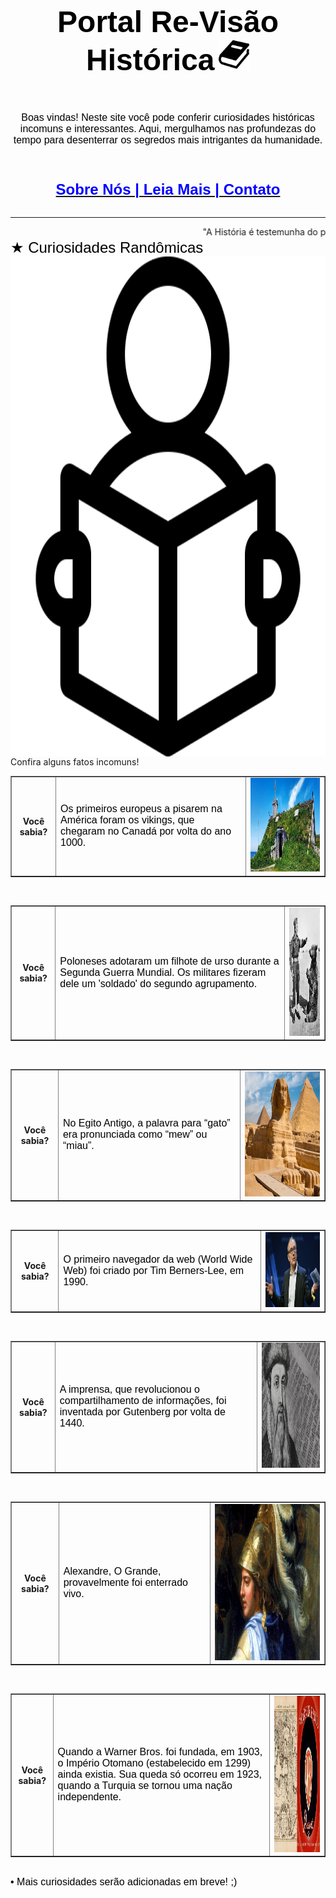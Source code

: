 <!DOCTYPE html>
<html lang="pt-br">
    <head>
        <link href="style.css" rel="stylesheet" />
        <meta charset="UTF-8">
<meta name="viewport" content="width=device-width; initial-scale=1.0">
    <body background="textura-de-papel-branco-amassado-reciclado-ou-fundo-de-papel_34070-970.avif" width="300000" height="200000">
<header><center><h1><font face="Arial" size="7.5" color="black">Portal Re-Visão Histórica</font> <img src="kisspng-computer-icons-book-vector-books-5ada2cb5a5a9c6.4998961515242477336786.png" width="50" height="50"></h1></center></header>
<source>
</head>
</body>
<header> 
<div class="center">
<div class="about-header"
<header><center><p><font face="Arial" size="3.5" color="black"> Boas vindas! Neste site você pode conferir curiosidades históricas incomuns e interessantes. 
    Aqui, mergulhamos nas profundezas do tempo para desenterrar os segredos mais intrigantes da humanidade. </font></p></center></header>
</div>
<div class="wraper-header">
<div class="logo">
<center><h2><span><a href="pag-01.html" </span> <font face="Arial" size="5" color="blue">Sobre Nós | Leia Mais | Contato</font></a></h2></center>

<div class="banner-ads">
    <h2><span style= font-size:1</h2>
</div>
</div>
</div>
</header>
<hr>
<marquee><b></b>"A História é testemunha do passado, luz da verdade, vida da memória, mestra da vida, anunciadora dos tempos antigos." - Cícero</b></marquee>
<br>
<font face="Arial" size="5" color="black">★ Curiosidades Randômicas</font>
<br>
<td><img src="3068380.png" width="800" height="800" align="right"></td>
<div class="center">
    <div class="about-header"
<font face="Arial" size="3.5" color="black"> Confira alguns fatos incomuns!</font></p>
</div>
<table width=50% border="1" cellpadding="10" cellspacing="10">
    <th>Você sabia?</th>
    <td><font face="Arial" size="3" color="black"> Os primeiros europeus a pisarem na América foram os vikings, que chegaram no Canadá por volta do ano 1000. </font></td>
    <td><img src="viking.jpg.jpg" width="370" height="150"></td>
    </table>
    <br>
    <table width=50% border="1" cellpadding="10" cellspacing="10">
        <th>Você sabia?</th>
        <td><font face="Arial" size="3" color="black"> Poloneses adotaram um filhote de urso durante a Segunda Guerra Mundial. 
            Os militares fizeram dele um 'soldado' do segundo agrupamento. </font></td>
        <td><img src="urso.webp" width="175" height="205"></td>
        </table>
        <br>
        <table width=50% border="1" cellpadding="10" cellspacing="10">
            <th>Você sabia?</th>
            <td><font face="Arial" size="3" color="black"> No Egito Antigo, a palavra para “gato” era pronunciada como “mew” ou “miau”. </font></td>
            <td><img src="esfinge.webp" width="300" height="200"></td>
            </table>
            <br>
            <table width=50% border="1" cellpadding="10" cellspacing="10">
                <th>Você sabia?</th>
                <td><font face="Arial" size="3" color="black">O primeiro navegador da web (World Wide Web) foi criado por Tim Berners-Lee, em 1990. </font></td>
                <td><img src="tim.jpg" width="212" height="120"></td>
                </table>
            <br>
            <table width=50% border="1" cellpadding="10" cellspacing="10">
                <th>Você sabia?</th>
                <td><font face="Arial" size="3" color="black">A imprensa, que revolucionou o compartilhamento de informações, 
                    foi inventada por Gutenberg por volta de 1440. </font></td>
                <td><img src="Gutenberg-1.png" width="350" height="200"></td>
                </table>
                <br>
                <table width=50% border="1" cellpadding="10" cellspacing="10">
                    <th>Você sabia?</th>
                    <td><font face="Arial" size="3" color="black"> Alexandre, O Grande, provavelmente foi enterrado vivo. </font></td>
                    <td><img src="alexanderthegreatndn_widelg.jpg" width="400" height="250"></td>
                    </table>
                    <br>
                    <table width=50% border="1" cellpadding="10" cellspacing="10">
                        <th>Você sabia?</th>
                        <td><font face="Arial" size="3" color="black"> Quando a Warner Bros. foi fundada, em 1903, o Império Otomano 
                            (estabelecido em 1299) ainda existia. Sua queda só ocorreu em 1923, quando a Turquia se tornou uma nação independente. </font></td>
                        <td><img src="24173847467557.webp" width="400" height="250"></td>
                        </table>
                        <br>
                        <font face="Arial" size="3.5" color="black">• Mais curiosidades serão adicionadas em breve! ;)</font>
</body>
</html>
